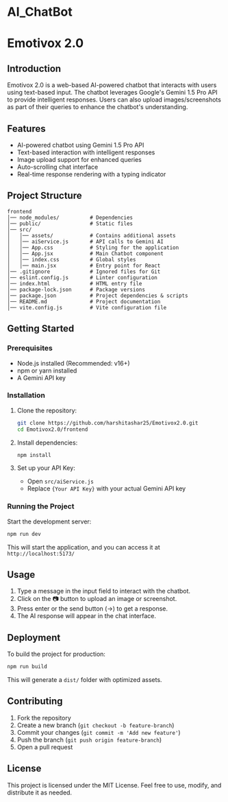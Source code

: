 # AI_ChatBot
# Emotivox 2.0

## Introduction
Emotivox 2.0 is a web-based AI-powered chatbot that interacts with users using text-based input. The chatbot leverages Google's Gemini 1.5 Pro API to provide intelligent responses. Users can also upload images/screenshots as part of their queries to enhance the chatbot's understanding.

## Features
- AI-powered chatbot using Gemini 1.5 Pro API
- Text-based interaction with intelligent responses
- Image upload support for enhanced queries
- Auto-scrolling chat interface
- Real-time response rendering with a typing indicator

## Project Structure
```
frontend
│── node_modules/          # Dependencies
│── public/                # Static files
│── src/
│   │── assets/            # Contains additional assets
│   │── aiService.js       # API calls to Gemini AI
│   │── App.css            # Styling for the application
│   │── App.jsx            # Main Chatbot component
│   │── index.css          # Global styles
│   │── main.jsx           # Entry point for React
│── .gitignore             # Ignored files for Git
│── eslint.config.js       # Linter configuration
│── index.html             # HTML entry file
│── package-lock.json      # Package versions
│── package.json           # Project dependencies & scripts
│── README.md              # Project documentation
│── vite.config.js         # Vite configuration file
```

## Getting Started

### Prerequisites
- Node.js installed (Recommended: v16+)
- npm or yarn installed
- A Gemini API key

### Installation
1. Clone the repository:
   ```sh
   git clone https://github.com/harshitashar25/Emotivox2.0.git
   cd Emotivox2.0/frontend
   ```

2. Install dependencies:
   ```sh
   npm install
   ```

3. Set up your API Key:
   - Open `src/aiService.js`
   - Replace `{Your API Key}` with your actual Gemini API key

### Running the Project
Start the development server:
```sh
npm run dev
```
This will start the application, and you can access it at `http://localhost:5173/`

## Usage
1. Type a message in the input field to interact with the chatbot.
2. Click on the 📷 button to upload an image or screenshot.
3. Press enter or the send button (→) to get a response.
4. The AI response will appear in the chat interface.

## Deployment
To build the project for production:
```sh
npm run build
```
This will generate a `dist/` folder with optimized assets.

## Contributing
1. Fork the repository
2. Create a new branch (`git checkout -b feature-branch`)
3. Commit your changes (`git commit -m 'Add new feature'`)
4. Push the branch (`git push origin feature-branch`)
5. Open a pull request

## License
This project is licensed under the MIT License. Feel free to use, modify, and distribute it as needed.

